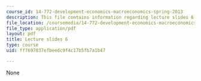 ```yaml
---
course_id: 14-772-development-economics-macroeconomics-spring-2013
description: This file contains information regarding lecture slides 6.
file_location: /coursemedia/14-772-development-economics-macroeconomics-spring-2013/ff7697837efbeedc9f4c17b5fb7a1b47_MIT14_772S13_lecture6.pdf
file_type: application/pdf
layout: pdf
title: Lecture slides 6
type: course
uid: ff7697837efbeedc9f4c17b5fb7a1b47

---
```

None